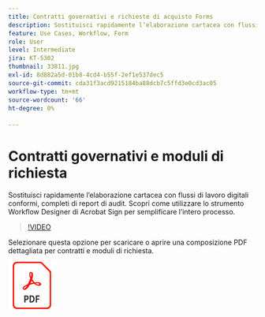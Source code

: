 ```yaml
---
title: Contratti governativi e richieste di acquisto Forms
description: Sostituisci rapidamente l’elaborazione cartacea con flussi di lavoro digitali conformi, completi di report di audit
feature: Use Cases, Workflow, Form
role: User
level: Intermediate
jira: KT-5302
thumbnail: 33811.jpg
exl-id: 8d882a5d-01b8-4cd4-b55f-2ef1e537dec5
source-git-commit: cda31f3acd9215184ba88dcb7c5ffd3e0cd3ac05
workflow-type: tm+mt
source-wordcount: '66'
ht-degree: 0%

---
```


# Contratti governativi e moduli di richiesta

Sostituisci rapidamente l’elaborazione cartacea con flussi di lavoro digitali conformi, completi di report di audit. Scopri come utilizzare lo strumento Workflow Designer di Acrobat Sign per semplificare l’intero processo.

>[!VIDEO](https://video.tv.adobe.com/v/33811?quality=12&learn=on&hidetitle=true)

Selezionare questa opzione per scaricare o aprire una composizione PDF dettagliata per contratti e moduli di richiesta.

[![Scarica ricetta PDF](../assets/acrobat_PDF_96.png)](../assets/UseCaseRecipe-EN-UsingWorkflowDesigner.pdf)
